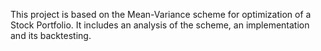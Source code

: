 This project is based on the Mean-Variance scheme for optimization of a Stock Portfolio.
It includes an analysis of the scheme, an implementation and its backtesting.
